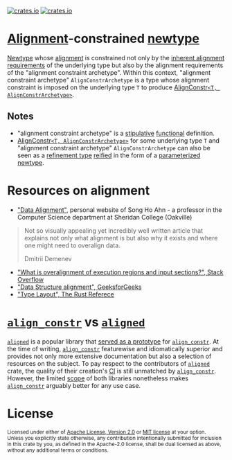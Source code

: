 [![crates.io](https://img.shields.io/crates/v/align_constr.svg)][`align_constr`]
[![crates.io](https://img.shields.io/crates/d/align_constr.svg)][`align_constr`]

# [Alignment][alignment]-constrained [newtype]

[Newtype][newtype] whose [alignment] is constrained not only by the [inherent alignment requirements](https://doc.rust-lang.org/reference/type-layout.html) of the underlying type but also by the alignment requirements of the "alignment constraint archetype". Within this context, "alignment constraint archetype" `AlignConstrArchetype` is a type whose alignment constraint is imposed on the underlying type `T` to produce [AlignConstr`<T, AlignConstrArchetype>`][`AlignConstr`].

## Notes

* "alignment constraint archetype" is a
[stipulative](https://www.ucfmapper.com/education/various-types-definitions/#:~:text=Stipulative%20definitions)
[functional](https://www.ucfmapper.com/education/various-types-definitions/#:~:text=Functional%20definitions)
definition.
* [AlignConstr`<T, AlignConstrArchetype>`][`AlignConstr`] for some underlying type `T` and "alignment constraint archetype" `AlignConstrArchetype` can also be seen as a [refinement type](https://en.wikipedia.org/wiki/Refinement_type) [reified](https://en.wikipedia.org/wiki/Reification_(computer_science)) in the form of a [parameterized](http://www.angelikalanger.com/GenericsFAQ/FAQSections/ParameterizedTypes.html#FAQ001) [newtype].

# Resources on alignment

* ["Data Alignment"](http://www.songho.ca/misc/alignment/dataalign.html), personal website of Song Ho Ahn - a professor in the Computer Science department at Sheridan College (Oakville)
> Not so visually appealing yet incredibly well written article that explains not only what alignment is but also why it exists and where one might need to overalign data.
>
> Dmitrii Demenev
* ["What is overalignment of execution regions and input sections?", Stack Overflow][overalignment]
* ["Data Structure alignment", GeeksforGeeks](https://www.geeksforgeeks.org/data-structure-alignment/)
* ["Type Layout", The Rust Referece](https://doc.rust-lang.org/reference/type-layout.html)

# [`align_constr`] vs [`aligned`]

[`aligned`] is a popular library that [served as a prototype](https://github.com/JohnScience/align_constr/blob/main/HISTORY.md) for [`align_constr`]. At the time of writing, [`align_constr`] featurewise and idiomatically superior and provides not only more extensive documentation but also a selection of resources on the subject. To pay respect to the contributors of [`aligned`] crate, the quality of their creation's [CI] is still unmatched by [`align_constr`]. However, the limited [scope] of both libraries nonetheless makes [`align_constr`] arguably better for any use case.

[overalignment]: https://stackoverflow.com/questions/8732441/what-is-overalignment-of-execution-regions-and-input-sections
[`AlignConstr`]: https://docs.rs/align_constr/latest/align_constr/struct.AlignConstr.html
[`aligned`]: https://crates.io/crates/aligned
[`align_constr`]: https://crates.io/crates/align_constr
[newtype]: https://rust-unofficial.github.io/patterns/patterns/behavioural/newtype.html
[alignment]: https://www.geeksforgeeks.org/data-structure-alignment/
[CI]: https://en.wikipedia.org/wiki/Continuous_integration
[scope]: https://en.wikipedia.org/wiki/Scope_(project_management)

# License

<sup>
Licensed under either of <a href="LICENSE-APACHE">Apache License, Version
2.0</a> or <a href="LICENSE-MIT">MIT license</a> at your option.
</sup>

<br>

<sub>
Unless you explicitly state otherwise, any contribution intentionally submitted
for inclusion in this crate by you, as defined in the Apache-2.0 license, shall
be dual licensed as above, without any additional terms or conditions.
</sub>
